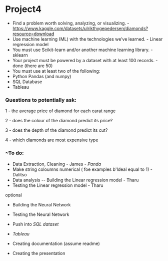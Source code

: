 # Project4


- Find a problem worth solving, analyzing, or visualizing. - https://www.kaggle.com/datasets/ulrikthygepedersen/diamonds?resource=download
- Use machine learning (ML) with the technologies we’ve learned. - Linear regression model 
- You must use Scikit-learn and/or another machine learning library. - sklearn 
- Your project must be powered by a dataset with at least 100 records. - done (there are 50)
- You must use at least two of the following:
- Python Pandas (and numpy)
- SQL Database
- Tableau



### Questions to potentially ask:

1 - the average price of diamond for each carat range

2 - does the colour of the diamond predict its price?

3 - does the depth of the diamond predict its cut?

4 - which diamonds are most expensive type





### ~To do:

- Data Extraction, Cleaning - James - *Panda*
- Make string coloumns numerical ( foe examples b'Ideal equal to 1) - Dalitso
- Data analysis
-- Building the Linear regression model - Tharu
- Testing the Linear regression model - Tharu

optional

- Building the Neural Network
- Testing the Neural Network
- Push into *SQL dataset*
- *Tableau* 


- Creating documentation (assume readme)
- Creating the presentation



